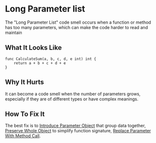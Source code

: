# Long Parameter list

The "Long Parameter List" code smell occurs when a function or method has too many parameters, which can make the code harder to read and maintain

## What It Looks Like

```
func CalculateSum(a, b, c, d, e int) int {
    return a + b + c + d + e
}
```

## Why It Hurts

It can become a code smell when the number of parameters grows, especially if they are of different types or have complex meanings.

## How To Fix It

The best fix is to [Introduce Parameter Object](.../refactorings/introduce-parameter-object.md) that group data together, 
[Preserve Whole Object](.../refactorings/preserve-whole-object.md) to simplify function signature, 
[Replace Parameter With Method Call](.../refactorings/replace-parameter-with-method-call.md).